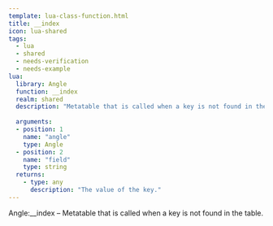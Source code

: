 ```yaml
---
template: lua-class-function.html
title: __index
icon: lua-shared
tags:
  - lua
  - shared
  - needs-verification
  - needs-example
lua:
  library: Angle
  function: __index
  realm: shared
  description: "Metatable that is called when a key is not found in the table."
  
  arguments:
  - position: 1
    name: "angle"
    type: Angle
  - position: 2
    name: "field"
    type: string
  returns:
    - type: any
      description: "The value of the key."
---
```


<div class="lua__search__keywords">
Angle:__index &#x2013; Metatable that is called when a key is not found in the table.
</div>
